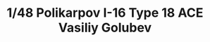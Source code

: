 ---
layout: product
title: "1/48 Polikarpov I-16 Type 18 ACE Vasiliy Golubev"
price: "1900" 
desc: "Maketa"
img_path: "/assets/img/ARK48034.webp"
brand: "Ark Models"
available: false
special_offer: false
new: false
soon: false
cat: "010000"
subcat: "015000"
subsubcat: "0N/A"
sifra: "ARK48034"
popular: false
spec: false
---